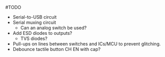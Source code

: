 #TODO
- Serial-to-USB circuit
- Serial muxing circuit
    - Can an analog switch be used?
- Add ESD diodes to outputs?
    - TVS diodes?
- Pull-ups on lines between switches and ICs/MCU to prevent glitching.
- Debounce tactile button CH EN with cap?
